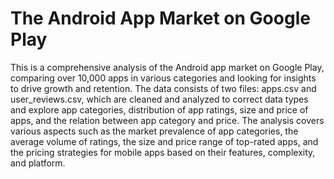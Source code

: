 # The Android App Market on Google Play 
This is a comprehensive analysis of the Android app market on Google Play, comparing over 10,000 apps in various categories and looking for insights to drive growth and retention. The data consists of two files: apps.csv and user_reviews.csv, which are cleaned and analyzed to correct data types and explore app categories, distribution of app ratings, size and price of apps, and the relation between app category and price. The analysis covers various aspects such as the market prevalence of app categories, the average volume of ratings, the size and price range of top-rated apps, and the pricing strategies for mobile apps based on their features, complexity, and platform.

